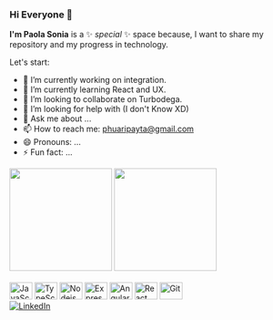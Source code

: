 ### Hi Everyone 👋 

**I'm Paola Sonia** is a ✨ _special_ ✨ space because, I want to share my repository and my progress in technology.

Let's start:

- 🔭 I’m currently working on integration.
- 🌱 I’m currently learning React and UX.
- 👯 I’m looking to collaborate on Turbodega.
- 🤔 I’m looking for help with (I don't Know XD)
- 💬 Ask me about ...
- 📫 How to reach me: phuaripayta@gmail.com
- 😄 Pronouns: ...
- ⚡ Fun fact: ...

<div>
    <img height="180em" src="https://github-readme-stats.vercel.app/api?username=PaolaS2992&show_icons=true&theme=buefy">
    <img height="180em" src="https://github-readme-stats.vercel.app/api/top-langs/?username=PaolaS2992&layout=compact&theme=buefy">
</div>
        <br>
<div style="display: inline-block">
    <img height="30" width="40" alt="JavaScript" src="https://cdn.jsdelivr.net/gh/devicons/devicon/icons/javascript/javascript-original.svg">
    <img height="30" width="40" alt="TypeScript" src="https://cdn.jsdelivr.net/gh/devicons/devicon/icons/typescript/typescript-original.svg">
    <img height="30" width="40" alt="Nodejs" src="https://cdn.jsdelivr.net/gh/devicons/devicon/icons/nodejs/nodejs-original.svg">
    <img height="30" width="40" alt="Express" src="https://cdn.jsdelivr.net/gh/devicons/devicon/icons/express/express-original.svg">
    <img height="30" width="40" alt="Angular" src="https://cdn.jsdelivr.net/gh/devicons/devicon/icons/angularjs/angularjs-plain.svg">
    <img height="30" width="40" alt="React" src="https://cdn.jsdelivr.net/gh/devicons/devicon/icons/react/react-original-wordmark.svg">
    <img height="30" width="40" alt="Git" src="https://cdn.jsdelivr.net/gh/devicons/devicon/icons/git/git-original.svg">
</div>
        <br>
<div>
    <a target="_blank" href="linkedin.com/in/phuaripayta"><img src="https://img.shields.io/badge/LinkedIn-0077B5?style=for-the-badge&logo=linkedin&logoColor=white" alt="LinkedIn"></a>
</div>


